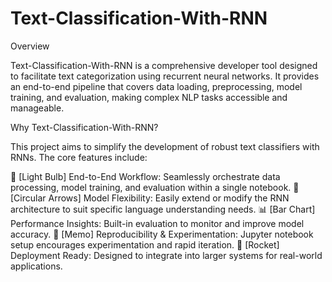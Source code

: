 # Text-Classification-With-RNN

Overview

Text-Classification-With-RNN is a comprehensive developer tool designed to facilitate text categorization using recurrent neural networks. It provides an end-to-end pipeline that covers data loading, preprocessing, model training, and evaluation, making complex NLP tasks accessible and manageable.

Why Text-Classification-With-RNN?

This project aims to simplify the development of robust text classifiers with RNNs. The core features include:

🧠 [Light Bulb] End-to-End Workflow: Seamlessly orchestrate data processing, model training, and evaluation within a single notebook.
🔄 [Circular Arrows] Model Flexibility: Easily extend or modify the RNN architecture to suit specific language understanding needs.
📊 [Bar Chart] Performance Insights: Built-in evaluation to monitor and improve model accuracy.
📝 [Memo] Reproducibility & Experimentation: Jupyter notebook setup encourages experimentation and rapid iteration.
🚀 [Rocket] Deployment Ready: Designed to integrate into larger systems for real-world applications.
